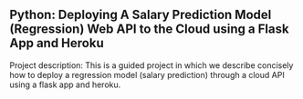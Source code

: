 ## Python: Deploying A Salary Prediction Model (Regression) Web API to the Cloud using a Flask App and Heroku

Project description: This is a guided project in which we describe concisely how to deploy a regression model (salary prediction) through a cloud API using a flask app and heroku.
